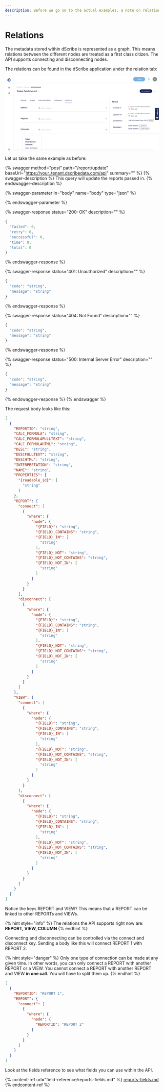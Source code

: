 ```yaml
---
description: Before we go on to the actual examples, a note on relations.
---
```


# Relations

The metadata stored within dScribe is represented as a graph. This means relations between the different nodes are treated as a first class citizen. The API supports connecting and disconnecting nodes.

The relations can be found in the dScribe application under the relation tab:

![Relations tab within the dScribe portal](../.gitbook/assets/relations.png)

Let us take the same example as before:

{% swagger method="post" path="/report/update" baseUrl="https://your_tenant.dscribedata.com/api" summary="" %}
{% swagger-description %}
This query will update the reports passed in. 
{% endswagger-description %}

{% swagger-parameter in="body" name="body" type="json" %}

{% endswagger-parameter %}

{% swagger-response status="200: OK" description="" %}
```javascript
{
  "failed": 0,
  "retry": 0,
  "successful": 0,
  "time": 0,
  "total": 0
}
```
{% endswagger-response %}

{% swagger-response status="401: Unauthorized" description="" %}
```javascript
{
  "code": "string",
  "message": "string"
}
```
{% endswagger-response %}

{% swagger-response status="404: Not Found" description="" %}
```javascript
{
  "code": "string",
  "message": "string"
}
```
{% endswagger-response %}

{% swagger-response status="500: Internal Server Error" description="" %}
```javascript
{
  "code": "string",
  "message": "string"
}
```
{% endswagger-response %}
{% endswagger %}

The request body looks like this:

```json
[
  {
    "REPORTID": "string",
    "CALC_FORMULA": "string",
    "CALC_FORMULAFULLTEXT": "string",
    "CALC_FORMULAHTML": "string",
    "DESC": "string",
    "DESCFULLTEXT": "string",
    "DESCHTML": "string",
    "INTERPRETATION": "string",
    "NAME": "string",
    "PROPERTIES": {
      "{readable_id}": [
        "string"
      ]
    },
    "REPORT": {
      "connect": [
        {
          "where": {
            "node": {
              "{FIELD}": "string",
              "{FIELD}_CONTAINS": "string",
              "{FIELD}_IN": [
                "string"
              ],
              "{FIELD}_NOT": "string",
              "{FIELD}_NOT_CONTAINS": "string",
              "{FIELD}_NOT_IN": [
                "string"
              ]
            }
          }
        }
      ],
      "disconnect": [
        {
          "where": {
            "node": {
              "{FIELD}": "string",
              "{FIELD}_CONTAINS": "string",
              "{FIELD}_IN": [
                "string"
              ],
              "{FIELD}_NOT": "string",
              "{FIELD}_NOT_CONTAINS": "string",
              "{FIELD}_NOT_IN": [
                "string"
              ]
            }
          }
        }
      ]
    },
    "VIEW": {
      "connect": [
        {
          "where": {
            "node": {
              "{FIELD}": "string",
              "{FIELD}_CONTAINS": "string",
              "{FIELD}_IN": [
                "string"
              ],
              "{FIELD}_NOT": "string",
              "{FIELD}_NOT_CONTAINS": "string",
              "{FIELD}_NOT_IN": [
                "string"
              ]
            }
          }
        }
      ],
      "disconnect": [
        {
          "where": {
            "node": {
              "{FIELD}": "string",
              "{FIELD}_CONTAINS": "string",
              "{FIELD}_IN": [
                "string"
              ],
              "{FIELD}_NOT": "string",
              "{FIELD}_NOT_CONTAINS": "string",
              "{FIELD}_NOT_IN": [
                "string"
              ]
            }
          }
        }
      ]
    }
  }
]
```

Notice the keys REPORT and VIEW? This means that a REPORT can be linked to other REPORTs and VIEWs.

{% hint style="info" %}
The relations the API supports right now are: **REPORT, VIEW, COLUMN**
{% endhint %}

Connecting and disconnecting can be controlled via the connect and disconnect key. Sending a body like this will connect REPORT 1 with REPORT 2.

{% hint style="danger" %}
Only one type of connection can be made at any given time. In other words, you can only connect a REPORT with another REPORT or a VIEW. You cannot connect a REPORT with another REPORT and VIEW **in one call**. You will have to split them up.
{% endhint %}

```json
[
  {
    "REPORTID": "REPORT 1",
    "REPORT": {
      "connect": [
        {
          "where": {
            "node": {
              "REPORTID": "REPORT 2"
            }
          }
        }
      ]
    }
  }
]
```

Look at the fields reference to see what fields you can use within the API.

{% content-ref url="field-reference/reports-fields.md" %}
[reports-fields.md](field-reference/reports-fields.md)
{% endcontent-ref %}
